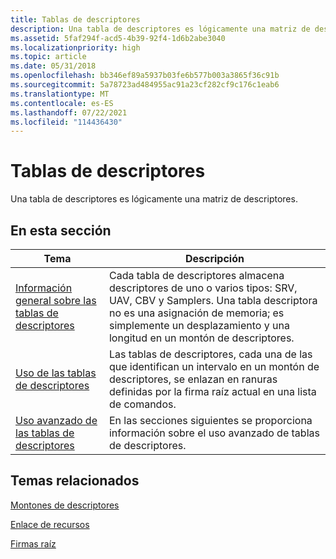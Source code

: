 ```yaml
---
title: Tablas de descriptores
description: Una tabla de descriptores es lógicamente una matriz de descriptores.
ms.assetid: 5faf294f-acd5-4b39-92f4-1d6b2abe3040
ms.localizationpriority: high
ms.topic: article
ms.date: 05/31/2018
ms.openlocfilehash: bb346ef89a5937b03fe6b577b003a3865f36c91b
ms.sourcegitcommit: 5a78723ad484955ac91a23cf282cf9c176c1eab6
ms.translationtype: MT
ms.contentlocale: es-ES
ms.lasthandoff: 07/22/2021
ms.locfileid: "114436430"
---
```

# <a name="descriptor-tables"></a>Tablas de descriptores

Una tabla de descriptores es lógicamente una matriz de descriptores.

## <a name="in-this-section"></a>En esta sección



| Tema                                                                                 | Descripción                                                                                                                                                                                                             |
|---------------------------------------------------------------------------------------|-------------------------------------------------------------------------------------------------------------------------------------------------------------------------------------------------------------------------|
| [Información general sobre las tablas de descriptores](descriptor-tables-overview.md)<br/>               | Cada tabla de descriptores almacena descriptores de uno o varios tipos: SRV, UAV, CBV y Samplers. Una tabla descriptora no es una asignación de memoria; es simplemente un desplazamiento y una longitud en un montón de descriptores.<br/> |
| [Uso de las tablas de descriptores](using-descriptor-tables.md)<br/>                     | Las tablas de descriptores, cada una de las que identifican un intervalo en un montón de descriptores, se enlazan en ranuras definidas por la firma raíz actual en una lista de comandos. <br/>                                                               |
| [Uso avanzado de las tablas de descriptores](advanced-use-of-descriptor-tables.md)<br/> | En las secciones siguientes se proporciona información sobre el uso avanzado de tablas de descriptores.<br/>                                                                                                                      |



 

## <a name="related-topics"></a>Temas relacionados

<dl> <dt>

[Montones de descriptores](descriptor-heaps.md)
</dt> <dt>

[Enlace de recursos](resource-binding.md)
</dt> <dt>

[Firmas raíz](root-signatures.md)
</dt> </dl>

 

 





